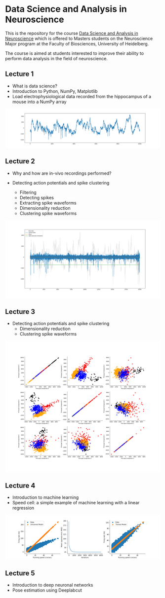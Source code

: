 # Data Science and Analysis in Neuroscience

This is the repository for the course [Data Science and Analysis in Neuroscience]() which is offered to Masters students on the Neuroscience Major program at the  Faculty of Biosciences, University of Heidelberg.


The course is aimed at students interested to improve their ability to perform data analysis in the field of neuroscience. 


## Lecture 1

* What is data science?
* Introduction to Python, NumPy, Matplotlib
* Load electrophysiological data recorded from the hippocampus of a mouse into a NumPy array

<div>
<img src="images/shortRaw.png"/>
</div>

## Lecture 2

* Why and how are in-vivo recordings performed?

* Detecting action potentials and spike clustering
  * Filtering
  * Detecting spikes
  * Extracting spike waveforms
  * Dimensionality reduction
  * Clustering spike waveforms


<div>
<img src="images/spikeDetection.png"/>
</div>

## Lecture 3

* Detecting action potentials and spike clustering
  * Dimensionality reduction
  * Clustering spike waveforms
  
<div>
<img src="images/pca.png"/>
</div>


## Lecture 4

* Introduction to machine learning
* Speed cell: a simple example of machine learning with a linear regression

<div>
<img src="images/learning.png"/>
</div>


## Lecture 5

* Introduction to deep neuronal networks
* Pose estimation using Deeplabcut

